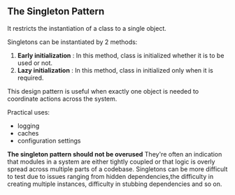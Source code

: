 ## The Singleton Pattern

It restricts the instantiation of a class to a single object.

Singletons can be instantiated by 2 methods:

1. **Early initialization** : In this method, class is initialized whether it is to be used or not. 
2. **Lazy initialization** : In this method, class in initialized only when it is required.

This design pattern is useful when exactly one object is needed to coordinate actions across the system.

Practical uses:
- logging
- caches
- configuration settings

**The singleton pattern should not be overused** 
They're often an indication that modules in a system are either tightly coupled or that logic is overly spread across multiple parts of a codebase. Singletons can be more difficult to test due to issues ranging from hidden dependencies,the difficulty in creating multiple instances, difficulty in stubbing dependencies and so on.